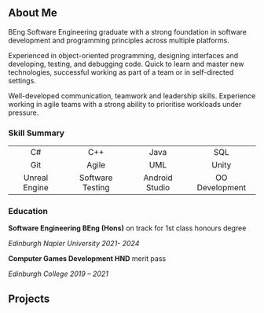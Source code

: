 ## About Me
BEng Software Engineering graduate with a strong foundation in software development and programming principles across multiple platforms.

Experienced in object-oriented programming, designing interfaces and developing, testing, and debugging code. Quick to learn and master new technologies, successful working as part of a team or in self-directed settings.

Well-developed communication, teamwork and leadership skills. Experience working in agile teams with a strong ability to prioritise workloads under pressure.

### Skill Summary
| | | | |
| :----------: | :-----------: | :----------: | :-----------: |
| C# | C++ | Java | SQL |
| Git | Agile | UML | Unity |
| Unreal Engine | Software Testing| Android Studio | OO Development |

### Education

**Software Engineering BEng (Hons)** on track for 1st class honours degree

*Edinburgh Napier University 2021- 2024*

**Computer Games Development HND** merit pass

*Edinburgh College 2019 – 2021*

## Projects


<!--
**dv-dev-6000/dv-dev-6000** is a ✨ _special_ ✨ repository because its `README.md` (this file) appears on your GitHub profile.

Here are some ideas to get you started:

- 🔭 I’m currently working on ...
- 🌱 I’m currently learning ...
- 👯 I’m looking to collaborate on ...
- 🤔 I’m looking for help with ...
- 💬 Ask me about ...
- 📫 How to reach me: ...
- 😄 Pronouns: ...
- ⚡ Fun fact: ...
-->
